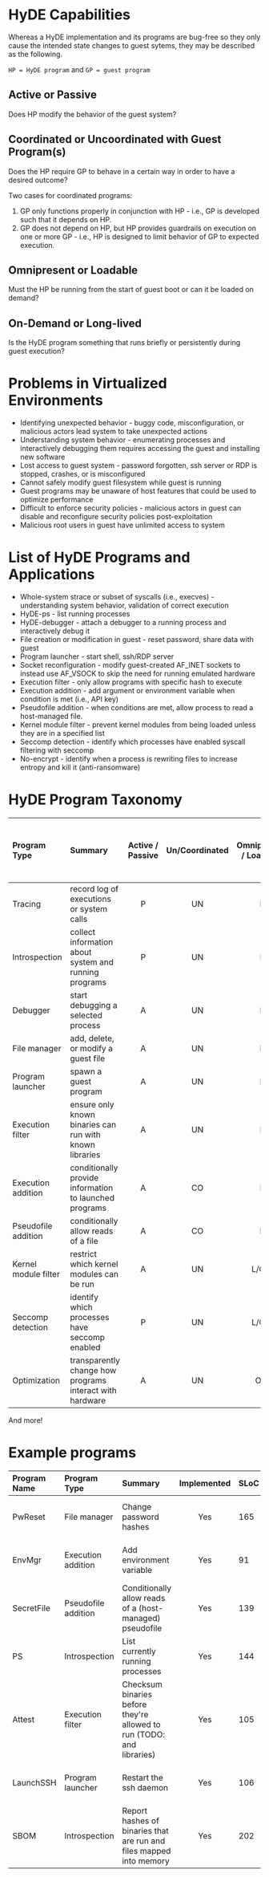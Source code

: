 # HyDE Capabilities


Whereas a HyDE implementation and its programs are bug-free so they only cause the intended state changes to guest sytems, they may be described as the following.

`HP = HyDE program` and `GP = guest program`

## Active or Passive
Does HP modify the behavior of the guest system?

## Coordinated or Uncoordinated with Guest Program(s)
Does the HP require GP to behave in a certain way in order to have a desired outcome?

Two cases for coordinated programs:
1) GP only functions properly in conjunction with HP - i.e., GP is developed such that it depends on HP.
2) GP does not depend on HP, but HP provides guardrails on execution on one or more GP - i.e., HP is designed to limit behavior of GP to expected execution.

## Omnipresent or Loadable
Must the HP be running from the start of guest boot or can it be loaded on demand?

## On-Demand or Long-lived
Is the HyDE program something that runs briefly or persistently during guest execution?

# Problems in Virtualized Environments
* Identifying unexpected behavior - buggy code, misconfiguration, or malicious actors lead system to take unexpected actions
* Understanding system behavior - enumerating processes and interactively debugging them requires accessing the guest and installing new software
* Lost access to guest system - password forgotten, ssh server or RDP is stopped, crashes, or is misconfigured
* Cannot safely modify guest filesystem while guest is running
* Guest programs may be unaware of host features that could be used to optimize performance
* Difficult to enforce security policies - malicious actors in guest can disable and reconfigure security policies post-exploitation
* Malicious root users in guest have unlimited access to system

# List of HyDE Programs and Applications

* Whole-system strace or subset of syscalls (i.e., execves) - understanding system behavior, validation of correct execution
* HyDE-ps - list running processes
* HyDE-debugger - attach a debugger to a running process and interactively debug it
* File creation or modification in guest - reset password, share data with guest
* Program launcher - start shell, ssh/RDP server
* Socket reconfiguration - modify guest-created AF_INET sockets to instead use AF_VSOCK to skip the need for running emulated hardware
* Execution filter - only allow programs with specific hash to execute
* Execution addition - add argument or environment variable when condition is met (i.e., API key)
* Pseudofile addition - when conditions are met, allow process to read a host-managed file.
* Kernel module filter - prevent kernel modules from being loaded unless they are in a specified list
* Seccomp detection - identify which processes have enabled syscall filtering with seccomp
* No-encrypt - identify when a process is rewriting files to increase entropy and kill it (anti-ransomware)

# HyDE Program Taxonomy

| Program Type | Summary | **A**ctive / **P**assive | **Un**/**Co**ordinated | **Om**nipresent / **Lo**adable | On-Demand (**OD**) / Long-Lived (**LL**) |
| :---         | :---     | :---:           | :---:          | :---:                  | :----:                 |
| Tracing | record log of executions or system calls | P | UN | L | LL |
| Introspection | collect information about system and running programs  | P | UN | L | OD |
| Debugger | start debugging a selected process | A| UN| L| OD |
| File manager | add, delete, or modify a guest file | A| UN| L| OD |
| Program launcher | spawn a guest program | A| UN| L| OD |
| Execution filter | ensure only known binaries can run with known libraries | A| UN| L| LL |
| Execution addition | conditionally provide information to launched programs | A| CO| L| LL |
| Pseudofile addition | conditionally allow reads of a file | A| CO| L| LL |
| Kernel module filter | restrict which kernel modules can be run | A| UN| L/OM| LL |
| Seccomp detection | identify which processes have seccomp enabled | P| UN| L/OM| LL |
| Optimization | transparently change how programs interact with hardware | A| UN| OM| LL |

And more!


# Example programs
| Program Name | Program Type | Summary | Implemented | SLoC | Test status |
| :----        | :---         | :---    | :---:       | :--- | :---:       |
| PwReset      | File manager | Change password hashes  | Yes | 165 | works on ubuntu 18.04
| EnvMgr       | Execution addition | Add environment variable | Yes | 91 | works on ubuntu 18.04
| SecretFile   | Pseudofile addition | Conditionally allow reads of a (host-managed) pseudofile | Yes |  139 | works on ubuntu 18.04
| PS           | Introspection | List currently running processes | Yes |  144 | works on ubuntu 18.04
| Attest       | Execution filter | Checksum binaries before they're allowed to run (TODO: and libraries) | Yes |  105 | works on ubuntu 18.04
| LaunchSSH    | Program launcher | Restart the ssh daemon | Yes | 106 | works on ubuntu 18.04
| SBOM         | Introspection | Report hashes of binaries that are run and files mapped into memory | Yes |  202 | works on ubuntu 18.04